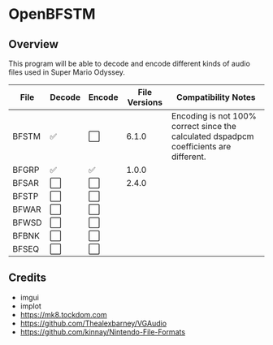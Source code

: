 # OpenBFSTM
## Overview
This program will be able to decode and encode
different kinds of audio files used in Super Mario Odyssey.

| File  | Decode  | Encode | File Versions | Compatibility Notes                                                                    |
|-------|---------|--------|---------------|----------------------------------------------------------------------------------------|
| BFSTM | ✅       | ⬜      | 6.1.0         | Encoding is not 100% correct since the calculated dspadpcm coefficients are different. |
| BFGRP | ✅       | ✅      | 1.0.0         |                                                                                        |
| BFSAR | ⬜       | ⬜      | 2.4.0         |                                                                                        |
| BFSTP | ⬜       | ⬜      |               |                                                                                        |
| BFWAR | ⬜       | ⬜      |               |                                                                                        |
| BFWSD | ⬜       | ⬜      |               |                                                                                        |
| BFBNK | ⬜       | ⬜      |               |                                                                                        |
| BFSEQ | ⬜       | ⬜      |               |                                                                                        |

## Credits
- imgui
- implot
- https://mk8.tockdom.com
- https://github.com/Thealexbarney/VGAudio
- https://github.com/kinnay/Nintendo-File-Formats